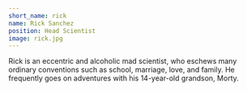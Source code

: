 ```yaml
---
short_name: rick
name: Rick Sanchez
position: Head Scientist
image: rick.jpg
---
```


Rick is an eccentric and alcoholic mad scientist, who eschews many ordinary
conventions such as school, marriage, love, and family. He frequently goes on
adventures with his 14-year-old grandson, Morty.